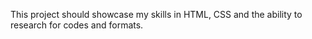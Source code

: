 This project should showcase my skills in HTML, CSS and the ability to research for codes and formats.